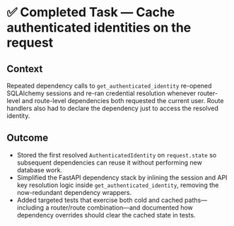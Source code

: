 # ✅ Completed Task — Cache authenticated identities on the request

## Context
Repeated dependency calls to `get_authenticated_identity` re-opened SQLAlchemy sessions and re-ran credential resolution whenever router-level and route-level dependencies both requested the current user. Route handlers also had to declare the dependency just to access the resolved identity.

## Outcome
- Stored the first resolved `AuthenticatedIdentity` on `request.state` so subsequent dependencies can reuse it without performing new database work.
- Simplified the FastAPI dependency stack by inlining the session and API key resolution logic inside `get_authenticated_identity`, removing the now-redundant dependency wrappers.
- Added targeted tests that exercise both cold and cached paths—including a router/route combination—and documented how dependency overrides should clear the cached state in tests.
